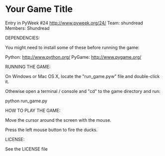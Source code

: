 Your Game Title
===============

Entry in PyWeek #24  <http://www.pyweek.org/24/>
Team: shundread
Members: Shundread


DEPENDENCIES:

You might need to install some of these before running the game:

  Python:     http://www.python.org/
  PyGame:     http://www.pygame.org/



RUNNING THE GAME:

On Windows or Mac OS X, locate the "run_game.pyw" file and double-click it.

Othewise open a terminal / console and "cd" to the game directory and run:

  python run_game.py



HOW TO PLAY THE GAME:

Move the cursor around the screen with the mouse.

Press the left mouse button to fire the ducks.



LICENSE:

See the LICENSE file
